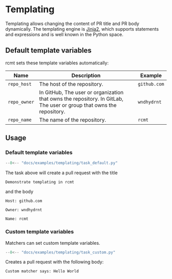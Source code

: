 # Templating

Templating allows changing the content of PR title and PR body dynamically. The
templating engine is [Jinja2](https://jinja.palletsprojects.com/en/3.1.x/templates/),
which supports statements and expressions and is well known in the Python space.

## Default template variables

rcmt sets these template variables automatically:

| Name         | Description                                                                                                          | Example      |
|--------------|----------------------------------------------------------------------------------------------------------------------|--------------|
| `repo_host`  | The host of the repository.                                                                                          | `github.com` |
| `repo_owner` | In GitHub, The user or organization that owns the repository. In GitLab, The user or group that owns the repository. | `wndhydrnt`  |
| `repo_name`  | The name of the repository.                                                                                          | `rcmt`       |

## Usage

### Default template variables

```python
--8<-- "docs/examples/templating/task_default.py"
```

The task above will create a pull request with the title
```text
Demonstrate templating in rcmt
```
and the body
```text
Host: github.com

Owner: wndhydrnt

Name: rcmt
```

### Custom template variables

Matchers can set custom template variables.

```python
--8<-- "docs/examples/templating/task_custom.py"
```

Creates a pull request with the following body:

```text
Custom matcher says: Hello World
```
